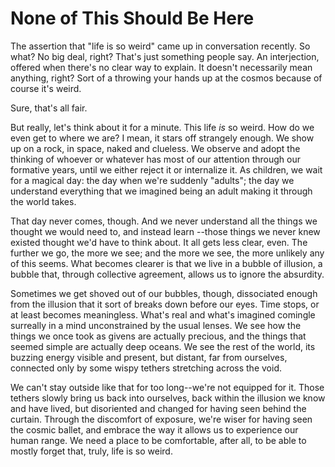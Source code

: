# None of This Should Be Here

The assertion that "life is so weird" came up in conversation recently. So what? No big deal, right? That's just something people say. An interjection, offered when there's no clear way to explain. It doesn't necessarily mean anything, right? Sort of a throwing your hands up at the cosmos because of course it's weird. 

Sure, that's all fair.

But really, let's think about it for a minute. This life _is_ so weird. How do we even get to where we are? I mean, it stars off strangely enough. We show up on a rock, in space, naked and clueless. We observe and adopt the thinking of whoever or whatever has most of our attention through our formative years, until we either reject it or internalize it. As children, we wait for a magical day: the day when we're suddenly "adults"; the day we understand everything that we imagined being an adult making it through the world takes.

That day never comes, though. And we never understand all the things we thought we would need to, and instead learn --those things we never knew existed thought we'd have to think about. It all gets less clear, even. The further we go, the more we see; and the more we see, the more unlikely any of this seems. What becomes clearer is that we live in a bubble of illusion, a bubble that, through collective agreement, allows us to ignore the absurdity.

Sometimes we get shoved out of our bubbles, though, dissociated enough from the illusion that it sort of breaks down before our eyes. Time stops, or at least becomes meaningless. What's real and what's imagined comingle surreally in a mind unconstrained by the usual lenses. We see how the things we once took as givens are actually precious, and the things that seemed simple are actually deep oceans. We see the rest of the world, its buzzing energy visible and present, but distant, far from ourselves, connected only by some wispy tethers stretching across the void.

We can't stay outside like that for too long--we're not equipped for it. Those tethers slowly bring us back into ourselves, back within the illusion we know and have lived, but disoriented and changed for having seen behind the curtain. Through the discomfort of exposure, we're wiser for having seen the cosmic ballet, and embrace the way it allows us to experience our human range. We need a place to be comfortable, after all, to be able to mostly forget that, truly, life is so weird.
